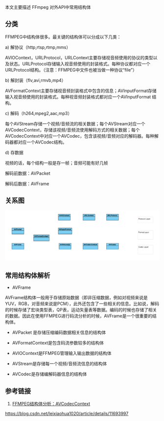 本文主要描述 FFmpeg 对外API中常用结构体



## 分类

FFMPEG中结构体很多。最关键的结构体可以分成以下几类：

a)  解协议（http,rtsp,rtmp,mms）

AVIOContext，URLProtocol，URLContext主要存储视音频使用的协议的类型以及状态。URLProtocol存储输入视音频使用的封装格式。每种协议都对应一个URLProtocol结构。（注意：FFMPEG中文件也被当做一种协议“file”）

b)        解封装（flv,avi,rmvb,mp4）

AVFormatContext主要存储视音频封装格式中包含的信息；AVInputFormat存储输入视音频使用的封装格式。每种视音频封装格式都对应一个AVInputFormat 结构。

c)        解码（h264,mpeg2,aac,mp3）

每个AVStream存储一个视频/音频流的相关数据；每个AVStream对应一个AVCodecContext，存储该视频/音频流使用解码方式的相关数据；每个AVCodecContext中对应一个AVCodec，包含该视频/音频对应的解码器。每种解码器都对应一个AVCodec结构。

d) 存数据

视频的话，每个结构一般是存一帧；音频可能有好几帧

解码前数据：AVPacket

解码后数据：AVFrame



## 关系图



![](resource/api/1.png)

## 常用结构体解析

- AVFrame

AVFrame结构体一般用于存储原始数据（即非压缩数据，例如对视频来说是YUV，RGB，对音频来说是PCM），此外还包含了一些相关的信息。比如说，解码的时候存储了宏块类型表，QP表，运动矢量表等数据。编码的时候也存储了相关的数据。因此在使用FFMPEG进行码流分析的时候，AVFrame是一个很重要的结构体。


- AVPacket  	是存储压缩编码数据相关信息的结构体
- AVFormatContext是包含码流参数较多的结构体

- AVIOContext是FFMPEG管理输入输出数据的结构体

- AVStream是存储每一个视频/音频流信息的结构体
- AVCodec是存储编解码器信息的结构体





## 参考链接

1. [FFMPEG结构体分析：AVCodecContext](https://blog.csdn.net/leixiaohua1020/article/details/14214859)

https://blog.csdn.net/leixiaohua1020/article/details/11693997